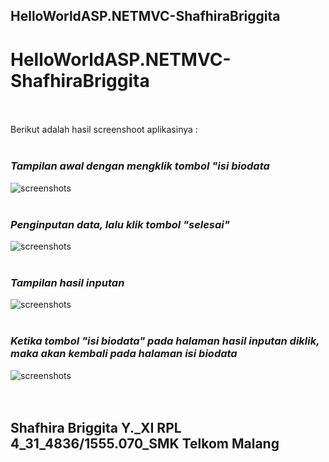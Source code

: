 ## HelloWorldASP.NETMVC-ShafhiraBriggita<br>

# HelloWorldASP.NETMVC-ShafhiraBriggita <br><br>

Berikut adalah hasil screenshoot aplikasinya : <br><br>

### *__Tampilan awal dengan mengklik tombol "isi biodata__*
![screenshots](https://github.com/sbbriggitash/Intent2/blob/master/Intent2-1.png)<br><br>

### *__Penginputan data, lalu klik tombol "selesai"__*
![screenshots](https://github.com/sbbriggitash/Intent2/blob/master/Intent2-2.png)<br><br>

### *__Tampilan hasil inputan__*
![screenshots](https://github.com/sbbriggitash/Intent2/blob/master/Intent2-3.png)<br><br>

### *__Ketika tombol "isi biodata" pada halaman hasil inputan diklik, maka akan kembali pada halaman isi biodata__*
![screenshots](https://github.com/sbbriggitash/Intent2/blob/master/Intent2-4.png)<br><br><br>

## Shafhira Briggita Y._XI RPL 4_31_4836/1555.070_SMK Telkom Malang
